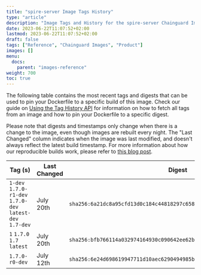 ```yaml
---
title: "spire-server Image Tags History"
type: "article"
description: "Image Tags and History for the spire-server Chainguard Image"
date: 2023-06-22T11:07:52+02:00
lastmod: 2023-06-22T11:07:52+02:00
draft: false
tags: ["Reference", "Chainguard Images", "Product"]
images: []
menu:
  docs:
    parent: "images-reference"
weight: 700
toc: true
---
```


The following table contains the most recent tags and digests that can be used to pin your Dockerfile to a specific build of this image. Check our guide on [Using the Tag History API](/chainguard/chainguard-images/using-the-tag-history-api/) for information on how to fetch all tags from an image and how to pin your Dockerfile to a specific digest.

Please note that digests and timestamps only change when there is a change to the image, even though images are rebuilt every night. The "Last Changed" column indicates when the image was last modified, and doesn't always reflect the latest build timestamp. For more information about how our reproducible builds work, please refer to [this blog post](https://www.chainguard.dev/unchained/reproducing-chainguards-reproducible-image-builds).

| Tag (s)                                                    | Last Changed | Digest                                                                    |
|------------------------------------------------------------|--------------|---------------------------------------------------------------------------|
|  `1-dev` `1.7.0-r1-dev` `1.7.0-dev` `latest-dev` `1.7-dev` | July 20th    | `sha256:6a21dc8a95cfd13d0c184c44818297c65800ca27dea473cf6af3283c83cf31a6` |
|  `1` `1.7.0` `1.7` `latest`                                | July 20th    | `sha256:bfb766114a032974164930c090642ee62b3bdbbde64a00f8773557d6a1a92f77` |
|  `1.7.0-r0-dev`                                            | July 12th    | `sha256:6e24d698619947711d10aec6290494985bbed1a595a9ec7e0f6595cda1e5227a` |
